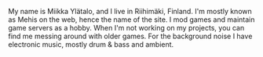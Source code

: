 My name is Miikka Ylätalo, and I live in Riihimäki, Finland. I'm mostly known as Mehis on the web, hence the name of the site. I mod games and maintain game servers as a hobby.
When I'm not working on my projects, you can find me messing around with older games. For the background noise I have electronic music, mostly drum & bass and ambient.
